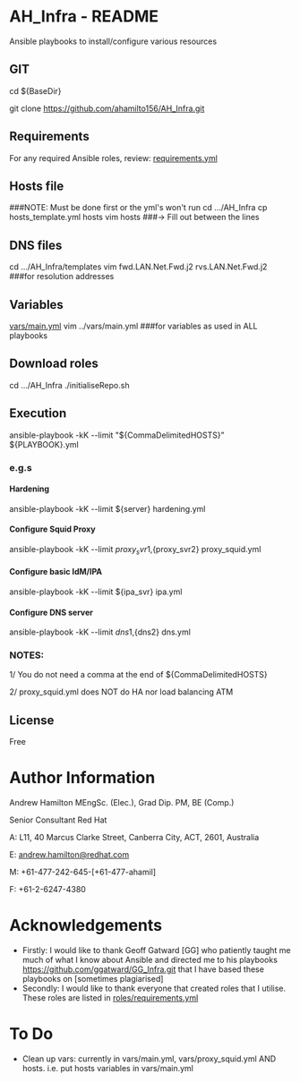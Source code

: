 # AH_Infra - README
Ansible playbooks to install/configure various resources

## GIT
cd ${BaseDir}

git clone https://github.com/ahamilto156/AH_Infra.git

## Requirements
For any required Ansible roles, review:
[requirements.yml](requirements.yml)

## Hosts file
###NOTE: Must be done first or the yml's won't run
cd  .../AH_Infra
cp hosts_template.yml hosts
vim hosts 
###-> Fill out between the lines


## DNS files
cd  .../AH_Infra/templates
vim fwd.LAN.Net.Fwd.j2 rvs.LAN.Net.Fwd.j2     ###for resolution addresses

##  Variables
[vars/main.yml](vars/main.yml)
vim ../vars/main.yml                        ###for variables as used in ALL playbooks

## Download roles
cd  .../AH_Infra
./initialiseRepo.sh

## Execution
ansible-playbook -kK --limit "${CommaDelimitedHOSTS}” ${PLAYBOOK}.yml

### e.g.s
#### Hardening
ansible-playbook -kK --limit ${server} hardening.yml
#### Configure Squid Proxy
ansible-playbook -kK --limit ${proxy_svr1},${proxy_svr2} proxy_squid.yml
#### Configure basic IdM/IPA
ansible-playbook -kK --limit ${ipa_svr} ipa.yml
#### Configure DNS server
ansible-playbook -kK --limit ${dns1},${dns2} dns.yml

### NOTES:
1/ You do not need a comma at the end of ${CommaDelimitedHOSTS}

2/ proxy_squid.yml does NOT do HA nor load balancing ATM

## License
Free

# Author Information
Andrew Hamilton MEngSc. (Elec.), Grad Dip. PM, BE (Comp.)

Senior Consultant
Red Hat

A: L11, 40 Marcus Clarke Street,
    Canberra City, ACT, 2601, Australia

E: andrew.hamilton@redhat.com  

M: +61-477-242-645-[+61-477-ahamil]

F: +61-2-6247-4380    

# Acknowledgements
- Firstly:
      I would like to thank Geoff Gatward [GG] who patiently taught me much of what I know about Ansible and directed
      me to his playbooks https://github.com/ggatward/GG_Infra.git that I have based these playbooks on [sometimes plagiarised]
- Secondly:
      I would like to thank everyone that created roles that I utilise. These roles are listed in [roles/requirements.yml](roles/requirements.yml) 

# To Do
- Clean up vars: currently in vars/main.yml, vars/proxy_squid.yml AND hosts. i.e. put hosts variables in vars/main.yml